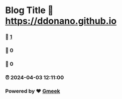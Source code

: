 # Blog Title :link: https://ddonano.github.io 
### :page_facing_up: [1](https://ddonano.github.io/tag.html) 
### :speech_balloon: 0 
### :hibiscus: 0 
### :alarm_clock: 2024-04-03 12:11:00 
### Powered by :heart: [Gmeek](https://github.com/Meekdai/Gmeek)
